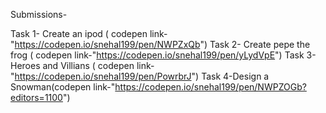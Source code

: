 Submissions-

Task 1- Create an ipod ( codepen link-"https://codepen.io/snehal199/pen/NWPZxQb")
Task 2- Create pepe the frog ( codepen link-"https://codepen.io/snehal199/pen/yLydVpE")
Task 3- Heroes and Villians ( codepen link-"https://codepen.io/snehal199/pen/PowrbrJ")
Task 4-Design a Snowman(codepen link-"https://codepen.io/snehal199/pen/NWPZOGb?editors=1100")